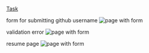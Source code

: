 [Task](/TASK.md)

form for submitting github username
![page with form](/images/create.png)

validation error
![page with form](/images/error.png)

resume page
![page with form](/images/resume.png)